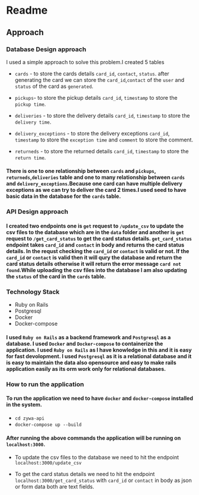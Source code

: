 # Readme

## Approach
### Database Design approach
I used a simple approach to solve this problem.I created 5 tables 
- `cards` - to store the cards details `card_id`, `contact`, `status`.
after generating the card we can store the `card_id`,`contact` of the `user` and `status` of the card as `generated`.

- `pickups`- to store the pickup details `card_id`, `timestamp` to store the `pickup time`.

- `deliveries` - to store the delivery details `card_id`, `timestamp` to store the `delivery time`.

- `delivery_exceptions` - to store the delivery exceptions `card_id`, `timestamp` to store the `exception time` and `comment` to store the comment.

- `returneds` - to store the returned details `card_id`, `timestamp` to store the `return time`.


#### There is one to one relationship between `cards` and `pickups`, `returneds`,`deliveries` table and one to many relationship between `cards` and  `delivery_exceptions`.Because one card can have multiple delivery exceptions as we can try to deliver the card 2 times.I used seed to have basic data in the database for the `cards` table.

### API Design approach
#### I created two endpoints one is `get` request to `/update_csv` to update the csv files to the database which are in the `data` folder and another is `get` request to `/get_card_status` to get the card status details. `get_card_status` endpoint takes `card_id` and `contact` in body and returns the card status details. In the requst checking the `card_id` or `contact` is valid or not. If the `card_id` or `contact` is valid then it will qury the database and  return the card status details otherwise it will return the error message `card not found`.While uploading the csv files into the database I am also updating the `status` of the card in the `cards` table.

### Technology Stack
- Ruby on Rails
- Postgresql
- Docker
- Docker-compose
#### I used `Ruby on Rails` as a backend framework and `Postgresql` as a database. I used `Docker` and `Docker-compose` to containerize the application. I used `Ruby on Rails` as I have knowledge in this and it is easy for fast devolopment. I used `Postgresql` as it is a relational database and it is easy to maintain the data also opensource and easy to make rails application easily as its orm work only for relational databases.


### How to run the application
#### To run the application we need to have `docker` and `docker-compose` installed in the system.
- `cd zywa-api`
- `docker-compose up --build`
#### After running the above commands the application will be running on `localhost:3000`. 
- To update the csv files to the database we need to hit the endpoint `localhost:3000/update_csv` 

- To get the card status details we need to hit the endpoint `localhost:3000/get_card_status` with `card_id` or `contact` in body as json or form data both are text fields.

